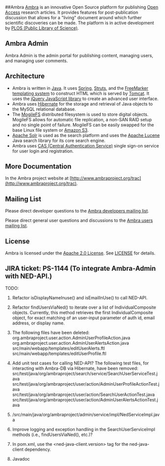 ##Ambra
[Ambra](http://www.ambraproject.org/) is an innovative Open Source platform for publishing [Open Access](http://www.plos.org/open-access/) research articles. It provides features for post-publication discussion that allows for a "living" document around which further scientific discoveries can be made. The platform is in active development by [PLOS (Public Library of Science)](http://www.plos.org/).

## Ambra Admin
Ambra Admin is the admin portal for publishing content, managing users, and managing user comments.

## Architecture
* Ambra is written in [Java](http://www.java.com). It uses [Spring](http://www.springsource.org/), [Struts](http://struts.apache.org/), and the [FreeMarker templating system](http://www.freemarker.org/) to construct HTML which is served by [Tomcat](http://tomcat.apache.org/). It uses the [jQuery JavaScript library](http://jquery.com/) to create an advanced user interface.
* Ambra uses [Hibernate](http://www.hibernate.org/) for the storage and retrieval of Java objects to the MySQL relational database.
* The [MogileFS](http://danga.com/mogilefs/) distributed filesystem is used to store digital objects. MogileFS allows for automatic file replication, a non-SAN RAID setup and no single point of failure. MogileFS can be easily swapped for the base Linux file system or [Amazon S3](http://aws.amazon.com/s3/).
* [Apache Solr](http://lucene.apache.org/solr/) is used as the search platform and uses the [Apache Lucene](http://lucene.apache.org/core/) Java search library for its core search engine.
* Ambra uses [CAS (Central Authentication Service)](http://www.jasig.org/cas) single sign-on service for user login and registration.

## More Documentation
In the Ambra project website at [http://www.ambraproject.org/trac](http://www.ambraproject.org/trac).

## Mailing List
Please direct developer questions to the [Ambra developers mailing list](http://www.ambraproject.org/mailman/listinfo/ambra-dev).

Please direct general user questions and discussions to the [Ambra users mailing list](http://www.ambraproject.org/mailman/listinfo/ambra-users).

## License
Ambra is licensed under the [Apache 2.0 License](http://www.apache.org/licenses/LICENSE-2.0.html). See [LICENSE](https://github.com/PLOS/ambra-admin/blob/master/LICENSE.md) for details.

## JIRA ticket:  PS-1144 (To integrate Ambra-Admin with NED-API.)

TODO:

1. Refactor isDisplayNameInuse() and isEmailInUse() to call NED-API.

2. Refactor findUsersViaNed() to iterate over a list of IndividualComposite objects.
   Currently, this method retrieves the first IndividualComposite object, for exact matching of
   an user-input parameter of auth id, email address, or display name.

3. The following files have been deleted:
   org.ambraproject.user.action.AdminUserProfileAction.java
   org.ambraproject.user.action.AdminUserAlertsAction.java
   src/main/webapp/templates/editUserAlerts.ftl
   src/main/webapp/templates/editUserProfile.ftl

3. Add unit test cases for calling NED-API?  The following test files, for interacting with Ambra-DB via Hibernate,
   have been removed:
   src/test/java/org/ambraproject/search/service/SearchUserServiceTest.java
   src/test/java/org/ambraproject/user/action/AdminUserProfileActionTest.java
   src/test/java/org/ambraproject/user/action/SearchUserActionTest.java
   src/test/java/org/ambraproject/user/action/AdminUserAlertsActionTest.java

4. /src/main/java/org/ambraproject/admin/service/impl/NedServiceImpl.java

5. Improve logging and exception handling in the SearchUserServiceImpl methods (i.e., findUsersViaNed(), etc.)?

6. In pom.xml, use the <ned-java-client.version> tag for the ned-java-client dependency.

7. Javadoc